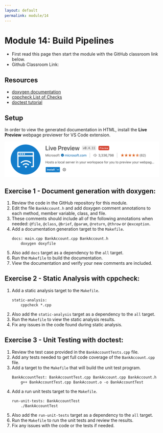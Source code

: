 ```yaml
---
layout: default
permalink: module/14
---
```


# Module 14: Build Pipelines 

* First read this page then start the module with the GitHub classroom link below.
* Github Classroom Link: []()

## Resources

* [doxygen documentation](https://www.doxygen.nl/manual/index.html)
* [cppcheck List of Checks](https://sourceforge.net/p/cppcheck/wiki/ListOfChecks/)
* [doctest tutorial](https://github.com/doctest/doctest/blob/ae7a13539fb71f270b87eb2e874fbac80bc8dda2/doc/markdown/tutorial.md)

## Setup
In order to view the generated documentation in HTML, install the __Live Preview__ webpage previewer for VS Code extension.

![LivePreview](../images/LivePreview.png "Live Preview")


## Exercise 1 - Document generation with doxygen: 

1. Review the code in the GitHub repository for this module. 
2. Edit the file `BankAccount.h` and add doxygen comment annotations to each method, member variable, class, and file. 
3. These comments should include all of the following annotations when needed: `@file`, `@class`, `@brief`, `@param`, `@return`, `@throw` or `@exception`.
4. Add a documentation generation target to the `Makefile`.
    ```
    docs: main.cpp BankAccount.cpp BankAccount.h
        doxygen doxyfile
    ```
5. Also add `docs` target as a dependency to the `all` target. 
6. Run the `Makefile` to build the documentation.
7. View the documentation and verify your new comments are included.


## Exercise 2 - Static Analysis with cppcheck:

1. Add a static analysis target to the `Makefile`.
    ```
    static-analysis:
        cppcheck *.cpp
    ```
2. Also add the `static-analysis` target as a dependency to the `all` target.
3. Run the `Makefile` to view the static analysis results.
4. Fix any issues in the code found during static analysis.


## Exercise 3 - Unit Testing with doctest:

1. Review the test case provided in the `BankAccountTests.cpp` file.
2. Add any tests needed to get full code coverage of the `BankAccount.cpp` file.
3. Add a target to the `Makefile` that will build the unit test program.
    ```
    BankAccountTest: BankAccountTest.cpp BankAccount.cpp BankAccount.h
        g++ BankAccountTest.cpp BankAccount.o -o BankAccountTest
    ```
4. Add a run unit tests target to the `Makefile`.
    ```
    run-unit-tests: BankAccountTest
        ./BankAccountTest
    ```
5. Also add the `run-unit-tests` target as a dependency to the `all` target.
6. Run the `Makefile` to run the unit tests and review the results.
7. Fix any issues with the code or the tests if needed.
